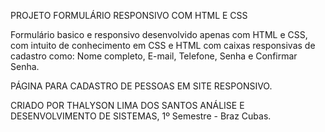 PROJETO FORMULÁRIO RESPONSIVO COM HTML E CSS

Formulário basico e responsivo desenvolvido apenas com HTML e CSS, com intuito de conhecimento em CSS e HTML com caixas responsivas de cadastro como: Nome completo, E-mail, Telefone, Senha e Confirmar Senha.

PÁGINA PARA CADASTRO DE PESSOAS EM SITE RESPONSIVO.





CRIADO POR THALYSON LIMA DOS SANTOS 
ANÁLISE E DESENVOLVIMENTO DE SISTEMAS, 1º Semestre - Braz Cubas.